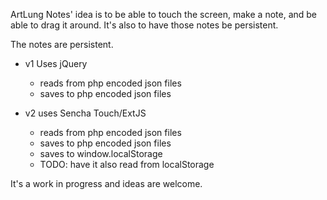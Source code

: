
ArtLung Notes' idea is to be able to touch the screen, make a note, and be able to drag it around. It's also to have those notes be persistent.

The notes are persistent.

- v1 Uses jQuery
	- reads from php encoded json files
	- saves to php encoded json files

- v2 uses Sencha Touch/ExtJS
	- reads from php encoded json files
	- saves to php encoded json files
	- saves to window.localStorage
	- TODO: have it also read from localStorage

It's a work in progress and ideas are welcome.